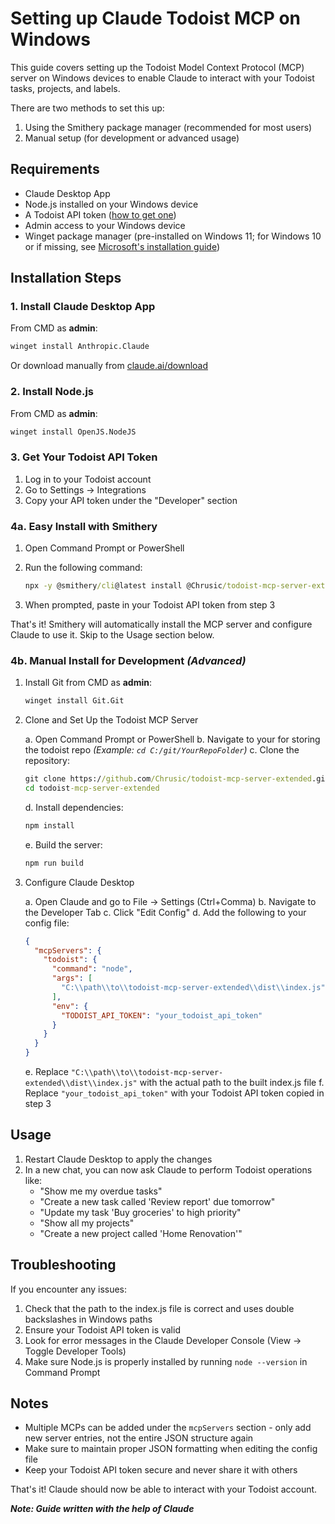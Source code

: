 
# Setting up Claude Todoist MCP on Windows

This guide covers setting up the Todoist Model Context Protocol (MCP) server on Windows devices to enable Claude to interact with your Todoist tasks, projects, and labels.

There are two methods to set this up:

1. Using the Smithery package manager (recommended for most users)
2. Manual setup (for development or advanced usage)

## Requirements

- Claude Desktop App
- Node.js installed on your Windows device
- A Todoist API token ([how to get one](https://todoist.com/help/articles/find-your-api-token-Jpzx9IIlB))
- Admin access to your Windows device
- Winget package manager (pre-installed on Windows 11; for Windows 10 or if missing, see [Microsoft's installation guide](https://learn.microsoft.com/en-us/windows/package-manager/winget/))

## Installation Steps

### 1. Install Claude Desktop App

From CMD as **admin**:

   ```cmd
   winget install Anthropic.Claude  
   ```

Or download manually from [claude.ai/download](https://claude.ai/download)

### 2. Install Node.js

From CMD as **admin**:

   ```cmd
   winget install OpenJS.NodeJS
   ```

### 3. Get Your Todoist API Token

1. Log in to your Todoist account
2. Go to Settings → Integrations  
3. Copy your API token under the "Developer" section

### 4a. Easy Install with Smithery

1. Open Command Prompt or PowerShell
2. Run the following command:

   ```cmd
   npx -y @smithery/cli@latest install @Chrusic/todoist-mcp-server-extended --client claude
   ```

3. When prompted, paste in your Todoist API token from step 3

That's it! Smithery will automatically install the MCP server and configure Claude to use it. Skip to the Usage section below.

### 4b. Manual Install for Development *(Advanced)*

1. Install Git from CMD as **admin**:

   ```cmd
   winget install Git.Git
   ```

2. Clone and Set Up the Todoist MCP Server

   a. Open Command Prompt or PowerShell
   b. Navigate to your for storing the todoist repo  *(Example: `cd C:/git/YourRepoFolder`)*
   c. Clone the repository:

      ```cmd
      git clone https://github.com/Chrusic/todoist-mcp-server-extended.git
      cd todoist-mcp-server-extended
      ```

   d. Install dependencies:

      ```cmd
      npm install
      ```

   e. Build the server:

      ```cmd  
      npm run build
      ```

3. Configure Claude Desktop

   a. Open Claude and go to File → Settings (Ctrl+Comma)
   b. Navigate to the Developer Tab
   c. Click "Edit Config"
   d. Add the following to your config file:

      ```json
      {
        "mcpServers": {
          "todoist": {
            "command": "node",
            "args": [
              "C:\\path\\to\\todoist-mcp-server-extended\\dist\\index.js" 
            ],
            "env": {
              "TODOIST_API_TOKEN": "your_todoist_api_token"
            }
          }
        }
      }
      ```  

   e. Replace `"C:\\path\\to\\todoist-mcp-server-extended\\dist\\index.js"` with the actual path to the built index.js file
   f. Replace `"your_todoist_api_token"` with your Todoist API token copied in step 3

## Usage

1. Restart Claude Desktop to apply the changes  
2. In a new chat, you can now ask Claude to perform Todoist operations like:
   - "Show me my overdue tasks"
   - "Create a new task called 'Review report' due tomorrow"
   - "Update my task 'Buy groceries' to high priority"
   - "Show all my projects"
   - "Create a new project called 'Home Renovation'"

## Troubleshooting

If you encounter any issues:

1. Check that the path to the index.js file is correct and uses double backslashes in Windows paths
2. Ensure your Todoist API token is valid
3. Look for error messages in the Claude Developer Console (View → Toggle Developer Tools)  
4. Make sure Node.js is properly installed by running `node --version` in Command Prompt

## Notes

- Multiple MCPs can be added under the `mcpServers` section - only add new server entries, not the entire JSON structure again
- Make sure to maintain proper JSON formatting when editing the config file
- Keep your Todoist API token secure and never share it with others

That's it! Claude should now be able to interact with your Todoist account.

***Note: Guide written with the help of Claude***
